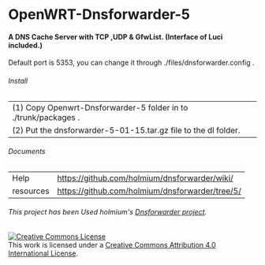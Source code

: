 # OpenWRT-Dnsforwarder-5
#### A DNS Cache Server with TCP ,UDP & GfwList. (Interface of Luci included.)

Default port is 5353, you can change it through ./files/dnsforwarder.config .

###### Install
| | |
| --------   | :----  |
| (1) Copy Openwrt-Dnsforwarder-5 folder in to ./trunk/packages . |
| (2) Put the dnsforwarder-5-01-15.tar.gz file to the dl folder. |






###### Documents
| | |
| --------   | :----  |
| Help | https://github.com/holmium/dnsforwarder/wiki/ |
| resources | https://github.com/holmium/dnsforwarder/tree/5/ |

###### This project has been Used holmium's <a href="https://github.com/holmium/dnsforwarder/tree/5/">Dnsforwarder project</a>.
<a rel="license" href="http://creativecommons.org/licenses/by/4.0/"><img alt="Creative Commons License" style="border-width:0" src="https://i.creativecommons.org/l/by/4.0/88x31.png" /></a><br />This work is licensed under a <a rel="license" href="http://creativecommons.org/licenses/by/4.0/">Creative Commons Attribution 4.0 International License</a>.
